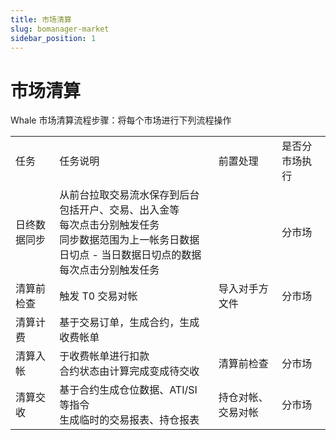 ```yaml
---
title: 市场清算
slug: bomanager-market
sidebar_position: 1
---
```



# 市场清算

Whale 市场清算流程步骤：将每个市场进行下列流程操作

|   |   |   |   |
|---|---|---|---|
|任务|任务说明|前置处理|是否分市场执行|
|日终数据同步|从前台拉取交易流水保存到后台<br/>包括开户、交易、出入金等<br/>每次点击分别触发任务 <br/>同步数据范围为上一帐务日数据日切点 - 当日数据日切点的数据<br/>每次点击分别触发任务||分市场|
|清算前检查|触发 T0 交易对帐|导入对手方文件|分市场|
|清算计费|基于交易订单，生成合约，生成收费帐单|||
|清算入帐|于收费帐单进行扣款<br/>合约状态由计算完成变成待交收|清算前检查|分市场|
|清算交收|基于合约生成仓位数据、ATI/SI 等指令<br/>生成临时的交易报表、持仓报表|持仓对帐、交易对帐|分市场|

